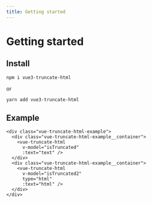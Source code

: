 ```yaml
---
title: Getting started
---
```

# Getting started

## Install

```shell
npm i vue3-truncate-html
```

or

```shell
yarn add vue3-truncate-html
```


## Example

```vue
<div class="vue-truncate-html-example">
  <div class="vue-truncate-html-example__container">
    <vue-truncate-html
      v-model="isTruncated"
      :text="text" />
  </div>
  <div class="vue-truncate-html-example__container">
    <vue-truncate-html
      v-model="isTruncated2"
      type="html"
      :text="html" />
  </div>
</div>
```
